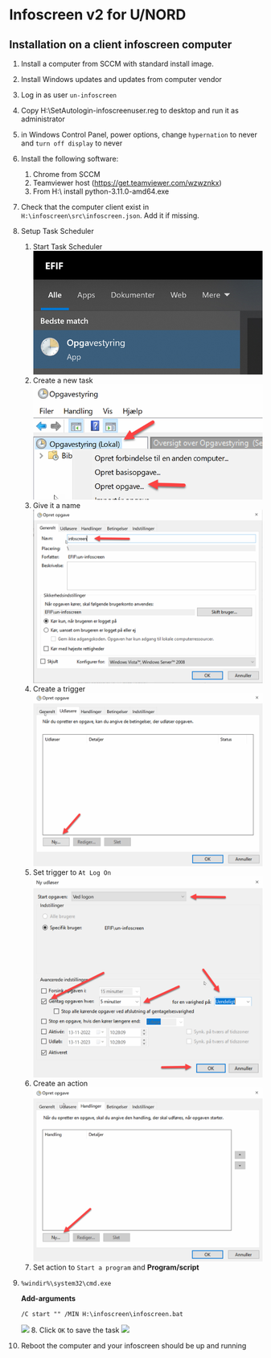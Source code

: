 # Infoscreen v2 for U/NORD

## Installation on a client infoscreen computer

1. Install a computer from SCCM with standard install image.
2. Install Windows updates and updates from computer vendor
3. Log in as user `un-infoscreen` 
4. Copy H:\SetAutologin-infoscreenuser.reg to desktop and run it as administrator
5. in Windows Control Panel, power options, change `hypernation` to never and `turn off display` to never
6. Install the following software:
   1. Chrome from SCCM
   2. Teamviewer host (https://get.teamviewer.com/wzwznkx) 
   3. From H:\ install python-3.11.0-amd64.exe
7. Check that the computer client exist in `H:\infoscreen\src\infoscreen.json`. Add it if missing.
8. Setup Task Scheduler
   1. Start Task Scheduler
   ![](readme_images/2022-11-13_10-20-04.png)
   2. Create a new task
   ![](readme_images/2022-11-13_10-25-13.png)
   3. Give it a name
   ![](readme_images/2022-11-13_10-26-15.png)
   4. Create a trigger
   ![](readme_images/2022-11-13_10-27-27.png)
   5. Set trigger to `At Log On`
   ![](readme_images/2022-11-13_10-28-33.png)
   6. Create an action
   ![](readme_images/2022-11-13_10-30-46.png)
   7. Set action to `Start a program` and 
   **Program/script**
9. ```
   %windir%\system32\cmd.exe
   ```
   
   **Add-arguments**
   ```
   /C start "" /MIN H:\infoscreen\infoscreen.bat
   ```
   ![](readme_images/2022-11-15_13-23-12.png)
   8. Click `OK` to save the task
   ![](readme_images/2022-11-13_10-33-06.png)
9. Reboot the computer and your infoscreen should be up and running